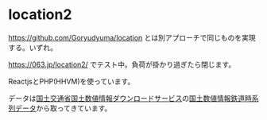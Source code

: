 # location2

https://github.com/Goryudyuma/location とは別アプローチで同じものを実現する。いずれ。

https://063.jp/location2/ でテスト中。負荷が掛かり過ぎたら閉じます。


ReactjsとPHP(HHVM)を使っています。

データは[国土交通省国土数値情報ダウンロードサービス](http://nlftp.mlit.go.jp/ksj/index.html)の[国土数値情報鉄道時系列データ](http://nlftp.mlit.go.jp/ksj/gml/datalist/KsjTmplt-N05-v2_2.html)から取ってきています。
